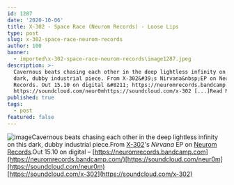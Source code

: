 ```yaml
---
id: 1287
date: '2020-10-06'
title: X-302 - Space Race (Neurom Records) - Loose Lips
type: post
slug: x-302-space-race-neurom-records
author: 100
banner:
  - imported\x-302-space-race-neurom-records\image1287.jpeg
description: >-
  Cavernous beats chasing each other in the deep lightless infinity on this
  dark, dubby industrial piece. From X-302&#39;s Nirvana&nbsp;EP on Neurom
  Records. Out 15.10 on digital &#8211; https://neuromrecords.bandcamp.com
  https://soundcloud.com/neur0mhttps://soundcloud.com/x-302 [...]Read More...
published: true
tags:
  - post
featured: false
---
```

![image](../imported\x-302-space-race-neurom-records\image1287.jpeg)Cavernous beats chasing each other in the deep lightless infinity on this dark, dubby industrial piece.From [X-302](https://soundcloud.com/x-302)'s _Nirvana_ EP on [Neurom Records](https://neuromrecords.bandcamp.com/).Out 15.10 on digital – [https://neuromrecords.bandcamp.com](https://neuromrecords.bandcamp.com/)[https://soundcloud.com/neur0m](https://soundcloud.com/neur0m)  
[https://soundcloud.com/x-302](https://soundcloud.com/x-302)